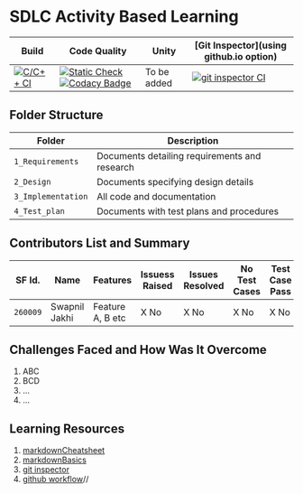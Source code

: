 # SDLC Activity Based Learning




Build | Code Quality | Unity | [Git Inspector](using github.io option)
|---------|--------------|-----------|------------------
[![C/C++ CI](https://github.com/MohdHusainKhan/MiniProject/actions/workflows/C-build.yml/badge.svg)](https://github.com/MohdHusainKhan/MiniProject/actions/workflows/C-build.yml)|[![Static Check](https://github.com/MohdHusainKhan/MiniProject/actions/workflows/cppcheck.yml/badge.svg)](https://github.com/MohdHusainKhan/MiniProject/actions/workflows/cppcheck.yml)  [![Codacy Badge](https://app.codacy.com/project/badge/Grade/21c5cae1b5844158b9eb3d4c80125c89)](https://app.codacy.com/gh/MohdHusainKhan/MiniProject/dashboard?branch=main=Badge_Grade) |To be added | [![git inspector CI](https://github.com/MohdHusainKhan/MiniProject/actions/workflows/gitinspector.yml/badge.svg)](https://github.com/MohdHusainKhan/MiniProject/actions/workflows/gitinspector.yml)





## Folder Structure
Folder             | Description
-------------------| -----------------------------------------
`1_Requirements`   | Documents detailing requirements and research
`2_Design`         | Documents specifying design details
`3_Implementation` | All code and documentation
`4_Test_plan`      | Documents with test plans and procedures

## Contributors List and Summary

SF Id. |  Name   |    Features    | Issuess Raised |Issues Resolved|No Test Cases|Test Case Pass
-------|---------|----------------|----------------|---------------|-------------|--------------
`260009` | Swapnil Jakhi  | Feature A, B etc    | X No     | X No   |X No   |X No     
   

## Challenges Faced and How Was It Overcome

1. ABC
2. BCD
3. ...
4. ...

## Learning Resources
1. [markdownCheatsheet](https://github.com/adam-p/markdown-here/wiki/Markdown-Cheatsheet)
2. [markdownBasics](https://guides.github.com/features/mastering-markdown/)
3. [git inspector](https://github.com/ejwa/gitinspector.git)
4. [github workflow](https://docs.github.com/en/actions/learn-github-action)//
